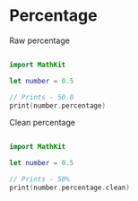 # Percentage

Raw percentage

```swift

import MathKit

let number = 0.5

// Prints - 50.0
print(number.percentage)

```

Clean percentage

```swift

import MathKit

let number = 0.5

// Prints - 50%
print(number.percentage.clean)

```
